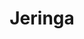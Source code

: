 ---
title: Jeringa
date: 
draft: false

# descripcion
description : Dije de plata

materials: Plata 925

color: Plateado

dimensions: 0,5cm x 3cm

code: 02-14-0228

type: "Dijes"

categories: []

# Images
# first image will be shown in the product page
images:
  # - image: "images/path_to_image"
  # La ubicacion de las imagenes es imagenes/Dijes/Dijes.Plata/02-14-0228-jeringa
  - image: "./images/dijes/plata/02-14-0228-jeringa.JPG"
---
